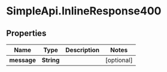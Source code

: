 # SimpleApi.InlineResponse400

## Properties

Name | Type | Description | Notes
------------ | ------------- | ------------- | -------------
**message** | **String** |  | [optional] 


